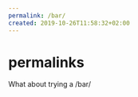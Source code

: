 ```yaml
---
permalink: /bar/
created: 2019-10-26T11:58:32+02:00
---
```


# permalinks

What about trying a /bar/
